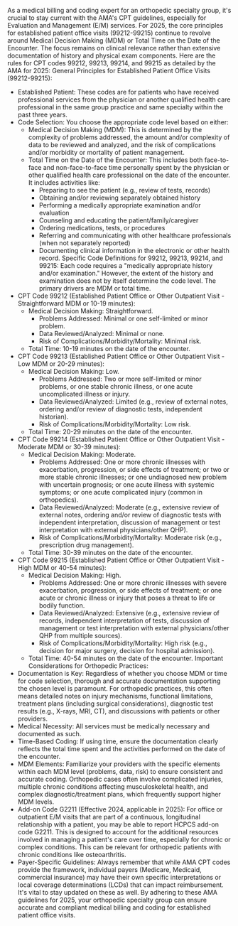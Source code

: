 As a medical billing and coding expert for an orthopedic specialty group, it's crucial to stay current with the AMA's CPT guidelines, especially for Evaluation and Management (E/M) services. For 2025, the core principles for established patient office visits (99212-99215) continue to revolve around Medical Decision Making (MDM) or Total Time on the Date of the Encounter. The focus remains on clinical relevance rather than extensive documentation of history and physical exam components.
Here are the rules for CPT codes 99212, 99213, 99214, and 99215 as detailed by the AMA for 2025:
General Principles for Established Patient Office Visits (99212-99215):
* Established Patient: These codes are for patients who have received professional services from the physician or another qualified health care professional in the same group practice and same specialty within the past three years.
* Code Selection: You choose the appropriate code level based on either:
  * Medical Decision Making (MDM): This is determined by the complexity of problems addressed, the amount and/or complexity of data to be reviewed and analyzed, and the risk of complications and/or morbidity or mortality of patient management.
  * Total Time on the Date of the Encounter: This includes both face-to-face and non-face-to-face time personally spent by the physician or other qualified health care professional on the date of the encounter. It includes activities like:
    * Preparing to see the patient (e.g., review of tests, records)
    * Obtaining and/or reviewing separately obtained history
    * Performing a medically appropriate examination and/or evaluation
    * Counseling and educating the patient/family/caregiver
    * Ordering medications, tests, or procedures
    * Referring and communicating with other healthcare professionals (when not separately reported)
    * Documenting clinical information in the electronic or other health record.
Specific Code Definitions for 99212, 99213, 99214, and 99215:
Each code requires a "medically appropriate history and/or examination." However, the extent of the history and examination does not by itself determine the code level. The primary drivers are MDM or total time.
* CPT Code 99212 (Established Patient Office or Other Outpatient Visit - Straightforward MDM or 10-19 minutes):
  * Medical Decision Making: Straightforward.
    * Problems Addressed: Minimal or one self-limited or minor problem.
    * Data Reviewed/Analyzed: Minimal or none.
    * Risk of Complications/Morbidity/Mortality: Minimal risk.
  * Total Time: 10-19 minutes on the date of the encounter.
* CPT Code 99213 (Established Patient Office or Other Outpatient Visit - Low MDM or 20-29 minutes):
  * Medical Decision Making: Low.
    * Problems Addressed: Two or more self-limited or minor problems, or one stable chronic illness, or one acute uncomplicated illness or injury.
    * Data Reviewed/Analyzed: Limited (e.g., review of external notes, ordering and/or review of diagnostic tests, independent historian).
    * Risk of Complications/Morbidity/Mortality: Low risk.
  * Total Time: 20-29 minutes on the date of the encounter.
* CPT Code 99214 (Established Patient Office or Other Outpatient Visit - Moderate MDM or 30-39 minutes):
  * Medical Decision Making: Moderate.
    * Problems Addressed: One or more chronic illnesses with exacerbation, progression, or side effects of treatment; or two or more stable chronic illnesses; or one undiagnosed new problem with uncertain prognosis; or one acute illness with systemic symptoms; or one acute complicated injury (common in orthopedics).
    * Data Reviewed/Analyzed: Moderate (e.g., extensive review of external notes, ordering and/or review of diagnostic tests with independent interpretation, discussion of management or test interpretation with external physicians/other QHP).
    * Risk of Complications/Morbidity/Mortality: Moderate risk (e.g., prescription drug management).
  * Total Time: 30-39 minutes on the date of the encounter.
* CPT Code 99215 (Established Patient Office or Other Outpatient Visit - High MDM or 40-54 minutes):
  * Medical Decision Making: High.
    * Problems Addressed: One or more chronic illnesses with severe exacerbation, progression, or side effects of treatment; or one acute or chronic illness or injury that poses a threat to life or bodily function.
    * Data Reviewed/Analyzed: Extensive (e.g., extensive review of records, independent interpretation of tests, discussion of management or test interpretation with external physicians/other QHP from multiple sources).
    * Risk of Complications/Morbidity/Mortality: High risk (e.g., decision for major surgery, decision for hospital admission).
  * Total Time: 40-54 minutes on the date of the encounter.
Important Considerations for Orthopedic Practices:
* Documentation is Key: Regardless of whether you choose MDM or time for code selection, thorough and accurate documentation supporting the chosen level is paramount. For orthopedic practices, this often means detailed notes on injury mechanisms, functional limitations, treatment plans (including surgical considerations), diagnostic test results (e.g., X-rays, MRI, CT), and discussions with patients or other providers.
* Medical Necessity: All services must be medically necessary and documented as such.
* Time-Based Coding: If using time, ensure the documentation clearly reflects the total time spent and the activities performed on the date of the encounter.
* MDM Elements: Familiarize your providers with the specific elements within each MDM level (problems, data, risk) to ensure consistent and accurate coding. Orthopedic cases often involve complicated injuries, multiple chronic conditions affecting musculoskeletal health, and complex diagnostic/treatment plans, which frequently support higher MDM levels.
* Add-on Code G2211 (Effective 2024, applicable in 2025): For office or outpatient E/M visits that are part of a continuous, longitudinal relationship with a patient, you may be able to report HCPCS add-on code G2211. This is designed to account for the additional resources involved in managing a patient's care over time, especially for chronic or complex conditions. This can be relevant for orthopedic patients with chronic conditions like osteoarthritis.
* Payer-Specific Guidelines: Always remember that while AMA CPT codes provide the framework, individual payers (Medicare, Medicaid, commercial insurance) may have their own specific interpretations or local coverage determinations (LCDs) that can impact reimbursement. It's vital to stay updated on these as well.
By adhering to these AMA guidelines for 2025, your orthopedic specialty group can ensure accurate and compliant medical billing and coding for established patient office visits.